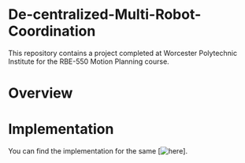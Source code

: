 # De-centralized-Multi-Robot-Coordination
This repository contains a project completed at Worcester Polytechnic Institute for the RBE-550 Motion Planning course.

# Overview

# Implementation
You can find the implementation for the same [![here](https://www.youtube.com/watch?v=PuyC30k67l0)].
